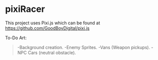 pixiRacer
=========

This project uses Pixi.js which can be found at https://github.com/GoodBoyDigital/pixi.js

To-Do Art:
>-Background creation.
>-Enemy Sprites.
>-Vans (Weapon pickups).
>-NPC Cars (neutral obstacle). 
